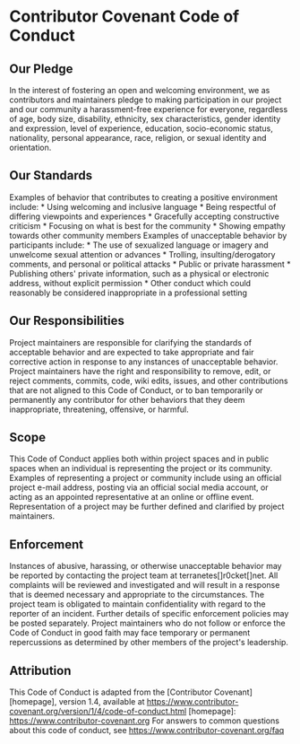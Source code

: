 # Contributor Covenant Code of Conduct
## Our Pledge
In the interest of fostering an open and welcoming environment, we as contributors and maintainers pledge to 
making participation in our project and our community a harassment-free experience for everyone, regardless 
of age, body size, disability, ethnicity, sex characteristics, gender identity and expression, level of 
experience, education, socio-economic status, nationality, personal appearance, race, religion, or sexual 
identity and orientation.
## Our Standards
Examples of behavior that contributes to creating a positive environment include: * Using welcoming and 
inclusive language * Being respectful of differing viewpoints and experiences * Gracefully accepting 
constructive criticism * Focusing on what is best for the community * Showing empathy towards other community 
members Examples of unacceptable behavior by participants include: * The use of sexualized language or 
imagery and unwelcome sexual attention or
 advances * Trolling, insulting/derogatory comments, and personal or political attacks * Public or private 
harassment * Publishing others' private information, such as a physical or electronic
 address, without explicit permission * Other conduct which could reasonably be considered inappropriate in a 
 professional setting
## Our Responsibilities
Project maintainers are responsible for clarifying the standards of acceptable behavior and are expected to 
take appropriate and fair corrective action in response to any instances of unacceptable behavior. Project 
maintainers have the right and responsibility to remove, edit, or reject comments, commits, code, wiki edits, 
issues, and other contributions that are not aligned to this Code of Conduct, or to ban temporarily or 
permanently any contributor for other behaviors that they deem inappropriate, threatening, offensive, or 
harmful.
## Scope
This Code of Conduct applies both within project spaces and in public spaces when an individual is 
representing the project or its community. Examples of representing a project or community include using an 
official project e-mail address, posting via an official social media account, or acting as an appointed 
representative at an online or offline event. Representation of a project may be further defined and 
clarified by project maintainers.
## Enforcement
Instances of abusive, harassing, or otherwise unacceptable behavior may be reported by contacting the project 
team at terranetes[]r0cket[]net. All complaints will be reviewed and investigated and will result in a 
response that is deemed necessary and appropriate to the circumstances. The project team is obligated to 
maintain confidentiality with regard to the reporter of an incident. Further details of specific enforcement 
policies may be posted separately. Project maintainers who do not follow or enforce the Code of Conduct in 
good faith may face temporary or permanent repercussions as determined by other members of the project's 
leadership.
## Attribution
This Code of Conduct is adapted from the [Contributor Covenant][homepage], version 1.4, available at 
https://www.contributor-covenant.org/version/1/4/code-of-conduct.html [homepage]: 
https://www.contributor-covenant.org For answers to common questions about this code of conduct, see 
https://www.contributor-covenant.org/faq
